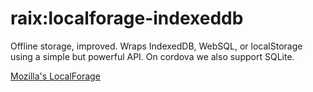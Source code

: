 raix:localforage-indexeddb
==========================

Offline storage, improved. Wraps IndexedDB, WebSQL, or localStorage using a simple but powerful API. On cordova we also support SQLite.

[Mozilla's LocalForage](https://github.com/mozilla/localForage)
